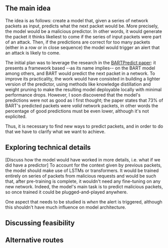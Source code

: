 ## The main idea

The idea is as follows: create a model that, given a series of network packets as input, predicts what the next packet would be.
More precisely, the model would be a malicious predictor. In other words, it would generate the packet it thinks likeliest to come if the series of input packets were part of an attack.
Then, if the predictions are correct for too many packets (either in a row or in close sequence) the model would trigger an alert that an attack is likely to come.

The initial plan was to leverage the research in the [BARTPredict paper](https://arxiv.org/pdf/2501.01664): it presents a framework based --as its name implies-- on the BART model among others, and BART would predict the next packet in a network.
To improve its practicality, the work would have consisted in building a lighter version of the predictor, using methods like knowledge distillation and weight pruning to make the resulting model deployable locally with minimal performance drops.
However, I soon discovered that the model's predictions were not as good as I first thought; the paper states that 73% of BART's predicted packets were *valid* network packets, in other words the percentage of good predictions must be even lower, although it's not explicited.

Thus, it is necessary to find new ways to predict packets, and in order to do that we have to clarify what we want to achieve.

## Exploring technical details

[Discuss how the model would have worked in more details, i.e. what if we did have a predictor]
To account for the context given by previous packets, the model should make use of LSTMs or transformers. It would be trained entirely on series of packets from malicious requests and would be such that, after pre-training is complete, it wouldn't need any fine-tuning on any new network.
Indeed, the model's main task is to predict malicious packets, so once trained it could be plugged-and-played anywhere. 

One aspect that needs to be studied is *when* the alert is triggered, although this shouldn't have much influence on model architecture.


## Discussing feasibility



## Alternative routes